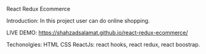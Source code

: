 React Redux Ecommerce

Introduction: In this project user can do online shopping.

LIVE DEMO: https://shahzadsalamat.github.io/react-redux-ecommerce/

Techonolgies: 
HTML
CSS
ReactJs: 
  react hooks, react redux, react boostrap.
